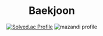 <div align="center">

# Baekjoon

  [![Solved.ac Profile](http://mazassumnida.wtf/api/v2/generate_badge?boj=rlatjwls3333)](https://solved.ac/rlatjwls3333/)
  ![mazandi profile](http://mazandi.herokuapp.com/api?handle=rlatjwls3333&theme=dark)
</div>
